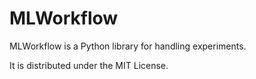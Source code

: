 # MLWorkflow

MLWorkflow is a Python library for handling experiments.

It is distributed under the MIT License.